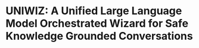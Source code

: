# UNIWIZ: A Unified Large Language Model Orchestrated Wizard for Safe Knowledge Grounded Conversations